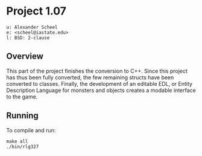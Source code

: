# Project 1.07

    u: Alexander Scheel
    e: <scheel@iastate.edu>
    l: BSD: 2-clause

## Overview
This part of the project finishes the conversion to C++. Since this project has
thus been fully converted, the few remaining structs have been converted to
classes. Finally, the development of an editable EDL, or Entity Description
Language for monsters and objects creates a modable interface to the game.




## Running
To compile and run:  

    make all
    ./bin/rlg327
